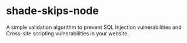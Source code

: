 # shade-skips-node
A simple validation algorithm to prevent SQL Injection vulnerabilities and Cross-site scripting vulnerabilities in your website.
